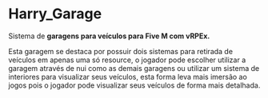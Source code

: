 # Harry_Garage
Sistema de **garagens para veículos para Five M com vRPEx.**

Esta garagem se destaca por possuir dois sistemas para retirada de veículos em apenas uma só resource, o jogador pode escolher utilizar a garagem através de nui como as demais garagens ou utilizar um sistema de interiores para visualizar seus veículos, esta forma leva mais imersão ao jogos pois o jogador pode visualizar seus veículos de forma mais detalhada.

